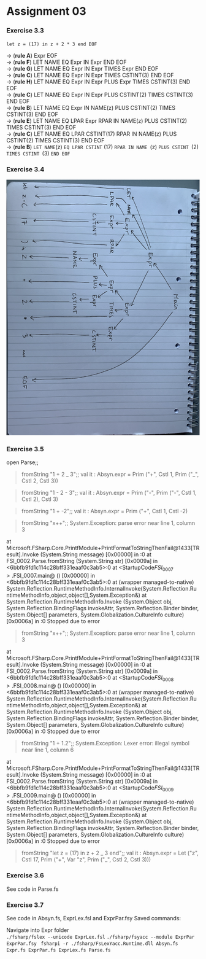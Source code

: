 # Assignment 03

### Exercise 3.3

`let z = (17) in z + 2 * 3 end EOF`

&rarr; (**rule A**) Expr EOF \
&rarr; (**rule F**) LET NAME EQ Expr IN Expr END EOF \
&rarr; (**rule G**) LET NAME EQ Expr IN Expr TIMES Expr END EOF \
&rarr; (**rule C**) LET NAME EQ Expr IN Expr TIMES CSTINT(3) END EOF \
&rarr; (**rule H**) LET NAME EQ Expr IN Expr PLUS Expr TIMES CSTINT(3) END EOF \
&rarr; (**rule C**) LET NAME EQ Expr IN Expr PLUS CSTINT(2) TIMES CSTINT(3) END EOF \
&rarr; (**rule B**) LET NAME EQ Expr IN NAME(z) PLUS CSTINT(2) TIMES CSTINT(3) END EOF \
&rarr; (**rule E**) LET NAME EQ LPAR Expr RPAR IN NAME(z) PLUS CSTINT(2) TIMES CSTINT(3) END EOF \
&rarr; (**rule C**) LET NAME EQ LPAR CSTINT(17) RPAR IN NAME(z) PLUS CSTINT(2) TIMES CSTINT(3) END EOF \
&rarr; (**rule B**) `LET NAME`(z) `EQ LPAR CSTINT` (17) `RPAR IN NAME `(z) `PLUS CSTINT `(2) `TIMES CSTINT `(3) `END EOF `

### Exercise 3.4

![Exercise3.4Ass3.png](Exercise3.4Ass3.png)

### Exercise 3.5

open Parse;;

> fromString "1 + 2 _ 3";;
> val it : Absyn.expr = Prim ("+", CstI 1, Prim ("_", CstI 2, CstI 3))

> fromString "1 - 2 - 3";;
> val it : Absyn.expr = Prim ("-", Prim ("-", CstI 1, CstI 2), CstI 3)

> fromString "1 + -2";;
> val it : Absyn.expr = Prim ("+", CstI 1, CstI -2)

> fromString "x++";;
> System.Exception: parse error near line 1, column 3

at Microsoft.FSharp.Core.PrintfModule+PrintFormatToStringThenFail@1433[TResult].Invoke (System.String message) [0x00000] in <b56f33d2f53c2e7533e6754e4d8591b5>:0
at FSI_0002.Parse.fromString (System.String str) [0x0009a] in <6bbfb9fd1c114c28bff331eaaf0c3ab5>:0
at <StartupCode$FSI_0007>.$FSI_0007.main@ () [0x00000] in <6bbfb9fd1c114c28bff331eaaf0c3ab5>:0
at (wrapper managed-to-native) System.Reflection.RuntimeMethodInfo.InternalInvoke(System.Reflection.RuntimeMethodInfo,object,object[],System.Exception&)
at System.Reflection.RuntimeMethodInfo.Invoke (System.Object obj, System.Reflection.BindingFlags invokeAttr, System.Reflection.Binder binder, System.Object[] parameters, System.Globalization.CultureInfo culture) [0x0006a] in <baaab171478d4061bd9316f48a642f06>:0
Stopped due to error

> fromString "x++";;
> System.Exception: parse error near line 1, column 3

at Microsoft.FSharp.Core.PrintfModule+PrintFormatToStringThenFail@1433[TResult].Invoke (System.String message) [0x00000] in <b56f33d2f53c2e7533e6754e4d8591b5>:0
at FSI_0002.Parse.fromString (System.String str) [0x0009a] in <6bbfb9fd1c114c28bff331eaaf0c3ab5>:0
at <StartupCode$FSI_0008>.$FSI_0008.main@ () [0x00000] in <6bbfb9fd1c114c28bff331eaaf0c3ab5>:0
at (wrapper managed-to-native) System.Reflection.RuntimeMethodInfo.InternalInvoke(System.Reflection.RuntimeMethodInfo,object,object[],System.Exception&)
at System.Reflection.RuntimeMethodInfo.Invoke (System.Object obj, System.Reflection.BindingFlags invokeAttr, System.Reflection.Binder binder, System.Object[] parameters, System.Globalization.CultureInfo culture) [0x0006a] in <baaab171478d4061bd9316f48a642f06>:0
Stopped due to error

> fromString "1 + 1.2";;
> System.Exception: Lexer error: illegal symbol near line 1, column 6

at Microsoft.FSharp.Core.PrintfModule+PrintFormatToStringThenFail@1433[TResult].Invoke (System.String message) [0x00000] in <b56f33d2f53c2e7533e6754e4d8591b5>:0
at FSI_0002.Parse.fromString (System.String str) [0x0009a] in <6bbfb9fd1c114c28bff331eaaf0c3ab5>:0
at <StartupCode$FSI_0009>.$FSI_0009.main@ () [0x00000] in <6bbfb9fd1c114c28bff331eaaf0c3ab5>:0
at (wrapper managed-to-native) System.Reflection.RuntimeMethodInfo.InternalInvoke(System.Reflection.RuntimeMethodInfo,object,object[],System.Exception&)
at System.Reflection.RuntimeMethodInfo.Invoke (System.Object obj, System.Reflection.BindingFlags invokeAttr, System.Reflection.Binder binder, System.Object[] parameters, System.Globalization.CultureInfo culture) [0x0006a] in <baaab171478d4061bd9316f48a642f06>:0
Stopped due to error

> fromString "let z = (17) in z + 2 _ 3 end";;
> val it : Absyn.expr =
> Let ("z", CstI 17, Prim ("+", Var "z", Prim ("_", CstI 2, CstI 3)))

### Exercise 3.6

See code in Parse.fs

### Exercise 3.7

See code in Absyn.fs, ExprLex.fsl and ExprPar.fsy
Saved commands: 

Navigate into Expr folder \
``` ./fsharp/fslex --unicode ExprLex.fsl ```
```./fsharp/fsyacc --module ExprPar ExprPar.fsy ```
```fsharpi -r ./fsharp/FsLexYacc.Runtime.dll Absyn.fs Expr.fs ExprPar.fs ExprLex.fs Parse.fs ```



